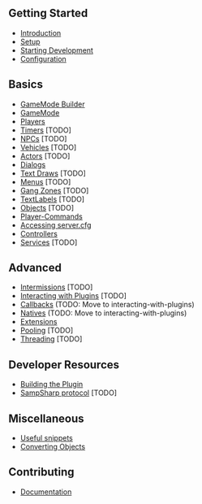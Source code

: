 Getting Started
---------------
- [Introduction](introduction)
- [Setup](setup)
- [Starting Development](starting-development)
- [Configuration](configuration)
<!-- [Upgrade Guide](upgrade-guide) [TODO] -->

Basics
------
- [GameMode Builder](gamemode-builder)
- [GameMode](gamemode)
- [Players](players)
- [Timers](timers) [TODO]
- [NPCs](npcs) [TODO]
- [Vehicles](vehicles) [TODO]
- [Actors](actors) [TODO]
- [Dialogs](dialogs)
- [Text Draws](textdraws) [TODO]
- [Menus](menus) [TODO]
- [Gang Zones](gangzones) [TODO]
- [TextLabels](text-labels) [TODO]
- [Objects](objects) [TODO]
- [Player-Commands](player-commands)
- [Accessing server.cfg](accessing-server.cfg)
- [Controllers](controllers)
- [Services](services) [TODO]

Advanced
--------
- [Intermissions](intermissions) [TODO]
- [Interacting with Plugins](interacting-with-plugins) [TODO]
- [Callbacks](callbacks) (TODO: Move to interacting-with-plugins)
- [Natives](natives) (TODO: Move to interacting-with-plugins)
- [Extensions](extensions)
- [Pooling](pooling) [TODO]
- [Threading](threading) [TODO]

Developer Resources
-------------------
- [Building the Plugin](building-the-plugin)
- [SampSharp protocol](sampsharp-protocol) [TODO]

Miscellaneous 
-------------
- [Useful snippets](useful-snippets)
- [Converting Objects](converting-objects)

Contributing
------------
- [Documentation](documentation)
